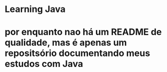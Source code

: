 # Learning Java
# por enquanto nao há um README de qualidade, mas é apenas um repositsório documentando meus estudos com Java